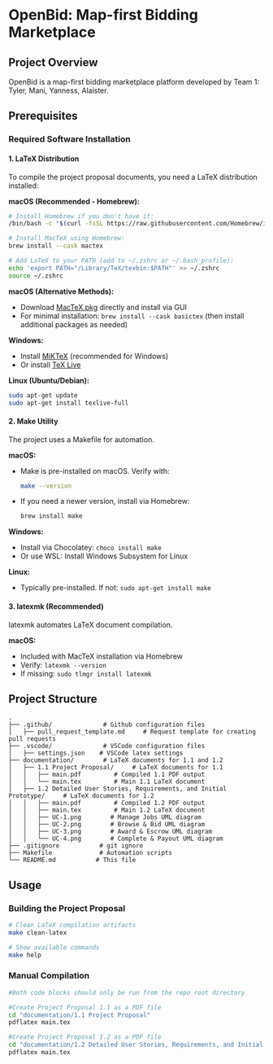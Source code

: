 # OpenBid: Map-first Bidding Marketplace

## Project Overview
OpenBid is a map-first bidding marketplace platform developed by Team 1: Tyler, Mani, Yanness, Alaister.

## Prerequisites

### Required Software Installation

#### 1. LaTeX Distribution
To compile the project proposal documents, you need a LaTeX distribution installed:

**macOS (Recommended - Homebrew):**
```bash
# Install Homebrew if you don't have it:
/bin/bash -c "$(curl -fsSL https://raw.githubusercontent.com/Homebrew/install/HEAD/install.sh)"

# Install MacTeX using Homebrew:
brew install --cask mactex

# Add LaTeX to your PATH (add to ~/.zshrc or ~/.bash_profile):
echo 'export PATH="/Library/TeX/texbin:$PATH"' >> ~/.zshrc
source ~/.zshrc
```

**macOS (Alternative Methods):**
- Download [MacTeX.pkg](https://www.tug.org/mactex/) directly and install via GUI
- For minimal installation: `brew install --cask basictex` (then install additional packages as needed)

**Windows:**
- Install [MiKTeX](https://miktex.org/download) (recommended for Windows)
- Or install [TeX Live](https://www.tug.org/texlive/windows.html)

**Linux (Ubuntu/Debian):**
```bash
sudo apt-get update
sudo apt-get install texlive-full
```

#### 2. Make Utility
The project uses a Makefile for automation.

**macOS:**
- Make is pre-installed on macOS. Verify with:
  ```bash
  make --version
  ```
- If you need a newer version, install via Homebrew:
  ```bash
  brew install make
  ```

**Windows:**
- Install via Chocolatey: `choco install make`
- Or use WSL: Install Windows Subsystem for Linux

**Linux:**
- Typically pre-installed. If not: `sudo apt-get install make`

#### 3. latexmk (Recommended)
latexmk automates LaTeX document compilation.

**macOS:**
- Included with MacTeX installation via Homebrew
- Verify: `latexmk --version`
- If missing: `sudo tlmgr install latexmk`

## Project Structure
```
.
├── .github/              # Github configuration files
│   ├── pull_request_template.md     # Request template for creating pull requests
├── .vscode/              # VSCode configuration files
│   ├── settings.json    # VSCode latex settings
├── documentation/        # LaTeX documents for 1.1 and 1.2
│   ├── 1.1 Project Proposal/     # LaTeX documents for 1.1
│   │   ├── main.pdf         # Compiled 1.1 PDF output
│   │   └── main.tex         # Main 1.1 LaTeX document
│   ├── 1.2 Detailed User Stories, Requirements, and Initial Prototype/     # LaTeX documents for 1.2
│   │   ├── main.pdf         # Compiled 1.2 PDF output
│   │   ├── main.tex         # Main 1.2 LaTeX document
│   │   ├── UC-1.png        # Manage Jobs UML diagram
│   │   ├── UC-2.png        # Browse & Bid UML diagram
│   │   ├── UC-3.png        # Award & Escrow UML diagram
│   │   └── UC-4.png        # Complete & Payout UML diagram
├── .gitignore           # git ignore
├── Makefile             # Automation scripts
└── README.md           # This file
```

## Usage

### Building the Project Proposal
```bash
# Clean LaTeX compilation artifacts
make clean-latex

# Show available commands
make help
```

### Manual Compilation
```bash
#Both code blocks should only be run from the repo root directory

#Create Project Proposal 1.1 as a PDF file
cd "documentation/1.1 Project Proposal" 
pdflatex main.tex

#Create Project Proposal 1.2 as a PDF file
cd "documentation/1.2 Detailed User Stories, Requirements, and Initial Prototype" 
pdflatex main.tex
```
